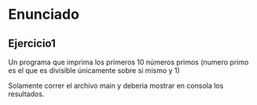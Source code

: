 #  Enunciado
## Ejercicio1

Un programa que imprima los primeros 10 números primos (numero primo es el que es divisible únicamente sobre si mismo y 1)

Solamente correr el archivo main y deberia mostrar en consola los resultados.

